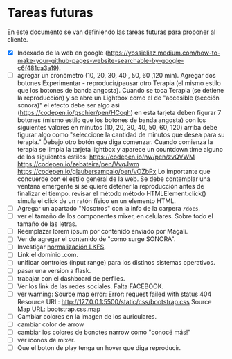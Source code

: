 # Tareas futuras
En este documento se van definiendo las tareas futuras para proponer al cliente.

- [X] Indexado de la web en google (https://yossieliaz.medium.com/how-to-make-your-github-pages-website-searchable-by-google-c6f481ca3a19).
- [ ] agregar un cronómetro (10, 20, 30, 40 , 50, 60 ,120 min). Agregar dos botones Experimentar - reproducir/pausar otro Terapia (el mismo estilo que los botones de banda angosta). Cuando se toca Terapia (se detiene la reproducción) y se abre un Lightbox como el de "accesible (sección sonora)" el efecto debe ser algo asi (https://codepen.io/gschier/pen/HCoqh) en esta tarjeta deben figurar 7 botones (mismo estilo que los botones de banda angosta) con los siguientes valores en minutos (10, 20, 30, 40, 50, 60, 120) arriba debe figurar algo como "seleccione la cantidad de minutos que desea para su terapia." Debajo otro botón que diga comenzar. Cuando comienza la terapia se limpia la tarjeta lightbox y aparece un countdown time alguno de los siguientes estilos: https://codepen.io/nw/pen/zvQVWM https://codepen.io/zebateira/pen/VvqJwm https://codepen.io/glaubersampaio/pen/vOZbPx Lo importante que concuerde con el estilo general de la web. Se debe contemplar una ventana emergente si se quiere detener la reproducción antes de finalizar el tiempo.
revisar el método método HTMLElement.click() simula el click de un ratón físico en un elemento HTML.
- [ ] Agregar un apartado "Nosotros" con la info de la carpera `/docs`.
- [ ] ver el tamaño de los componentes mixer, en celulares. Sobre todo el tamaño de las letras.
- [ ] Reemplazar lorem ipsum por contenido enviado por Magali.
- [ ] Ver de agregar el contenido de "como surge SONORA".
- [ ] Investigar [normalización LKFS](https://es.wikipedia.org/wiki/LKFS).
- [ ] Link el dominio .com.
- [ ] unificar controles (input range) para los distinos sistemas operativos.
- [ ] pasar una version a flask.
- [ ] trabajar con el dashboard de perfiles.
- [ ] Ver los link de las redes sociales. Falta FACEBOOK.
- [ ] ver warning: Source map error: Error: request failed with status 404
Resource URL: http://127.0.0.1:5500/static/css/bootstrap.css
Source Map URL: bootstrap.css.map
- [ ] Cambiar colores en la imagen de los auriculares.
- [ ] cambiar color de arrow 
- [ ] cambiar los colores de bonotes narrow como "conocé más!"
- [ ] ver iconos de mixer.
- [ ] Que el boton de play tenga un hover que diga reproducir.
